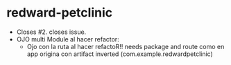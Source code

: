 # redward-petclinic

- Closes #2.  closes issue.
- OJO multi Module al hacer refactor:
  - Ojo con la ruta al hacer refactoR!! needs package and route 
  como en app origina con artifact inverted
    (com.example.redwardpetclinic)
